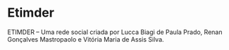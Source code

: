 # Etimder
ETIMDER – Uma rede social criada por Lucca Biagi de Paula Prado, Renan Gonçalves Mastropaolo e Vitória Maria de Assis Silva.

